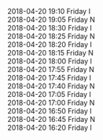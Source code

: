 2018-04-20 19:10 Friday  I  
2018-04-20 19:05 Friday  N  
2018-04-20 18:30 Friday  I  
2018-04-20 18:25 Friday  N  
2018-04-20 18:20 Friday  I  
2018-04-20 18:15 Friday  N  
2018-04-20 18:00 Friday  I  
2018-04-20 17:55 Friday  N  
2018-04-20 17:45 Friday  I  
2018-04-20 17:40 Friday  N  
2018-04-20 17:05 Friday  I  
2018-04-20 17:00 Friday  N  
2018-04-20 16:50 Friday  I  
2018-04-20 16:45 Friday  N  
2018-04-20 16:20 Friday  I  
